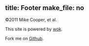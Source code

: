 title: Footer
make_file: no
---
&copy;2011 Mike Cooper, et al.

This site is powered by [wok][].

Fork me on [Github][fork].

[wok]: https://github.com/mythmon/wok
[fork]: https://github.com/mythmon/wok/tree/master/docs
